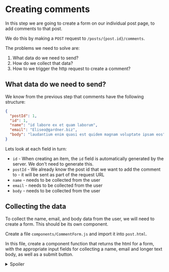 # Creating comments

In this step we are going to create a form on our individual post page, to add comments to that post.

We do this by making a `POST` request to `/posts/{post.id}/comments`.

The problems we need to solve are:
1. What data do we need to send?
2. How do we collect that data?
3. How to we trigger the http request to create a comment?


## What data do we need to send?

We know from the previous step that comments have the following structure:

```json
{
  "postId": 1,
  "id": 1,
  "name": "id labore ex et quam laborum",
  "email": "Eliseo@gardner.biz",
  "body": "laudantium enim quasi est quidem magnam voluptate ipsam eos"
}
```

Lets look at each field in turn:
- `id` - When creating an item, the `id` field is automatically generated by the server. We don't need to generate this.
- `postId` - We already know the post id that we want to add the comment to - it will be sent as part of the request URL
- `name` - needs to be collected from the user
- `email` - needs to be collected from the user
- `body` - needs to be collected from the user

## Collecting the data
To collect the name, email, and body data from the user, we will need to create a form. This should be its own component.

Create a file `components/CommentForm.js` and import it into `post.html`.

In this file, create a component function that returns the html for a form, with the appropriate input fields for collecting a name, email and longer text body, as well as a submit button.

<details>
  <summary>Spoiler</summary>

  ```js
function CommentForm() {
  return `
    <form>
      <div>
        <label for="name">
          Name:
          <input name="name" type="text" />
        </label>
      </div>
      <div>
        <label for="email">
          Email:
          <input name="email" type="email" />
        </label>
      </div>
      <div>
        <label for="body">
          Comment:
          <textarea name="body"></textarea>
        </label>
      </div>
      <button type="submit">Submit</button>
    </form>
  `;
}

  ```

</details>
